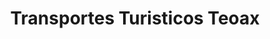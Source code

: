 ---
title: "Transportes Turisticos Teoax"
url: /oaxaca-de-juarez/transportes-turisticos-teoax/
shop: alquiler
---